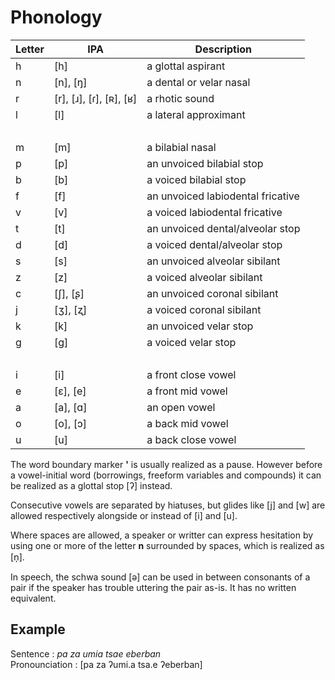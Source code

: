 # Phonology

| Letter | IPA                               | Description                       |
| ------ | --------------------------------- | --------------------------------- |
| h      | \[h\]                             | a glottal aspirant                |
| n      | \[n\], \[ŋ\]                      | a dental or velar nasal           |
| r      | \[r\], \[ɹ\], \[ɾ\], \[ʀ\], \[ʁ\] | a rhotic sound                    |
| l      | \[l\]                             | a lateral approximant             |
| &nbsp; |                                   |                                   |
| m      | \[m\]                             | a bilabial nasal                  |
| p      | \[p\]                             | an unvoiced bilabial stop         |
| b      | \[b\]                             | a voiced bilabial stop            |
| f      | \[f\]                             | an unvoiced labiodental fricative |
| v      | \[v\]                             | a voiced labiodental fricative    |
| t      | \[t\]                             | an unvoiced dental/alveolar stop  |
| d      | \[d\]                             | a voiced dental/alveolar stop     |
| s      | \[s\]                             | an unvoiced alveolar sibilant     |
| z      | \[z\]                             | a voiced alveolar sibilant        |
| c      | \[ʃ\], \[ʂ\]                      | an unvoiced coronal sibilant      |
| j      | \[ʒ\], \[ʐ\]                      | a voiced coronal sibilant         |
| k      | \[k\]                             | an unvoiced velar stop            |
| g      | \[ɡ\]                             | a voiced velar stop               |
| &nbsp; |                                   |                                   |
| i      | \[i\]                             | a front close vowel               |
| e      | \[ɛ\], \[e\]                      | a front mid vowel                 |
| a      | \[a\], \[ɑ\]                      | an open vowel                     |
| o      | \[o\], \[ɔ\]                      | a back mid vowel                  |
| u      | \[u\]                             | a back close vowel                |

The word boundary marker __'__ is usually realized as a pause. However before a
vowel-initial word (borrowings, freeform variables and compounds) it can be
realized as a glottal stop \[ʔ\] instead.

Consecutive vowels are separated by hiatuses, but glides like \[j\] and \[w\]
are allowed respectively alongside or instead of \[i\] and \[u\].

Where spaces are allowed, a speaker or writter can express hesitation by using
one or more of the letter __n__ surrounded by spaces, which is realized as \[n̩\].

In speech, the schwa sound \[ə\] can be used in between consonants of a pair if
the speaker has trouble uttering the pair as-is. It has no written equivalent.

## Example

Sentence : _pa za umia tsae eberban_  
Pronounciation : \[pa za ʔumi.a tsa.e ʔeberban\]
